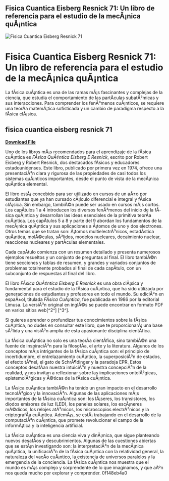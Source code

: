 ## Fisica Cuantica Eisberg Resnick 71: Un libro de referencia para el estudio de la mecÃ¡nica quÃ¡ntica

 
![Fisica Cuantica Eisberg Resnick 71](https://encrypted-tbn0.gstatic.com/images?q=tbn:ANd9GcQf1GLn3bGgD5KsplkcCOLAKaOANLR5Kjp5bTwcXIPETUAiwWVUWhYgj2k)

 
# Fisica Cuantica Eisberg Resnick 71: Un libro de referencia para el estudio de la mecÃ¡nica quÃ¡ntica
  
La fÃ­sica cuÃ¡ntica es una de las ramas mÃ¡s fascinantes y complejas de la ciencia, que estudia el comportamiento de las partÃ­culas subatÃ³micas y sus interacciones. Para comprender los fenÃ³menos cuÃ¡nticos, se requiere una teorÃ­a matemÃ¡tica sofisticada y un cambio de paradigma respecto a la fÃ­sica clÃ¡sica.
 
## fisica cuantica eisberg resnick 71


[**Download File**](https://www.google.com/url?q=https%3A%2F%2Furlin.us%2F2tKMKa&sa=D&sntz=1&usg=AOvVaw2bQSaH8dIUUqgPMpdcSy60)

  
Uno de los libros mÃ¡s recomendados para el aprendizaje de la fÃ­sica cuÃ¡ntica es *FÃ­sica QuÃ¢ntica Eisberg E Resnick*, escrito por Robert Eisberg y Robert Resnick, dos destacados fÃ­sicos y educadores estadounidenses. Este libro, publicado por primera vez en 1974, ofrece una presentaciÃ³n clara y rigurosa de las propiedades de casi todos los sistemas quÃ¡nticos importantes, desde el punto de vista de la mecÃ¡nica quÃ¡ntica elemental.
  
El libro estÃ¡ concebido para ser utilizado en cursos de un aÃ±o por estudiantes que ya han cursado cÃ¡lculo diferencial e integral y fÃ­sica clÃ¡sica. Sin embargo, tambiÃ©n puede ser usado en cursos mÃ¡s cortos. Los capÃ­tulos 1 a 4 introducen los diversos fenÃ³menos del inicio de la fÃ­sica quÃ¡ntica y desarrollan las ideas esenciales de la primitiva teorÃ­a cuÃ¡ntica. Los capÃ­tulos 5 a 8 y parte del 9 abordan los fundamentos de la mecÃ¡nica quÃ¡ntica y sus aplicaciones a Ã¡tomos de uno y dos electrones. Otros temas que se tratan son: Ã¡tomos multielectrÃ³nicos, estadÃ­stica quÃ¡ntica, molÃ©culas, sÃ³lidos, modelos nucleares, decaimiento nuclear, reacciones nucleares y partÃ­culas elementales.
  
Cada capÃ­tulo comienza con un resumen detallado y presenta numerosos ejemplos resueltos y un conjunto de preguntas al final. El libro tambiÃ©n tiene secciones y tablas de resumen, y grandes y variados conjuntos de problemas totalmente probados al final de cada capÃ­tulo, con un subconjunto de respuestas al final del libro.
  
El libro *FÃ­sica QuÃ¢ntica Eisberg E Resnick* es una obra clÃ¡sica y fundamental para el estudio de la fÃ­sica cuÃ¡ntica, que ha sido utilizada por generaciones de estudiantes y profesores en todo el mundo. Su ediciÃ³n en espaÃ±ol, titulada *FÃ­sica CuÃ¡ntica*, fue publicada en 1986 por la editorial Limusa. La versiÃ³n original en inglÃ©s se puede encontrar en formato PDF en varios sitios web[^2^] [^3^].
  
Si quieres aprender o profundizar tus conocimientos sobre la fÃ­sica cuÃ¡ntica, no dudes en consultar este libro, que te proporcionarÃ¡ una base sÃ³lida y una visiÃ³n amplia de esta apasionante disciplina cientÃ­fica.
  
La fÃ­sica cuÃ¡ntica no solo es una teorÃ­a cientÃ­fica, sino tambiÃ©n una fuente de inspiraciÃ³n para la filosofÃ­a, el arte y la literatura. Algunos de los conceptos mÃ¡s intrigantes de la fÃ­sica cuÃ¡ntica son: el principio de incertidumbre, el entrelazamiento cuÃ¡ntico, la superposiciÃ³n de estados, el efecto tÃºnel, el gato de SchrÃ¶dinger y la paradoja EPR. Estos conceptos desafÃ­an nuestra intuiciÃ³n y nuestra concepciÃ³n de la realidad, y nos invitan a reflexionar sobre las implicaciones ontolÃ³gicas, epistemolÃ³gicas y Ã©ticas de la fÃ­sica cuÃ¡ntica.
  
La fÃ­sica cuÃ¡ntica tambiÃ©n ha tenido un gran impacto en el desarrollo tecnolÃ³gico y la innovaciÃ³n. Algunas de las aplicaciones mÃ¡s importantes de la fÃ­sica cuÃ¡ntica son: los lÃ¡seres, los transistores, los diodos emisores de luz (LED), los paneles solares, los escÃ¡neres mÃ©dicos, los relojes atÃ³micos, los microscopios electrÃ³nicos y la criptografÃ­a cuÃ¡ntica. AdemÃ¡s, se estÃ¡ trabajando en el desarrollo de la computaciÃ³n cuÃ¡ntica, que promete revolucionar el campo de la informÃ¡tica y la inteligencia artificial.
  
La fÃ­sica cuÃ¡ntica es una ciencia viva y dinÃ¡mica, que sigue planteando nuevos desafÃ­os y descubrimientos. Algunas de las cuestiones abiertas que se estÃ¡n investigando son: la interpretaciÃ³n de la mecÃ¡nica quÃ¡ntica, la unificaciÃ³n de la fÃ­sica cuÃ¡ntica con la relatividad general, la naturaleza del vacÃ­o cuÃ¡ntico, la existencia de universos paralelos y la emergencia de la conciencia. La fÃ­sica cuÃ¡ntica nos muestra que el mundo es mÃ¡s complejo y sorprendente de lo que imaginamos, y que aÃºn nos queda mucho por explorar y comprender.
 0f148eb4a0
